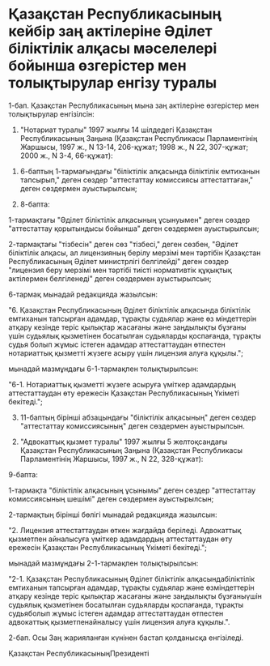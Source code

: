 # Қазақстан Республикасының кейбір заң актілеріне Әділет біліктілік алқасы мәселелері бойынша өзгерістер мен толықтырулар енгізу туралы

1-бап. Қазақстан Республикасының мына заң актілеріне өзгерістер мен толықтырулар енгізілсін:

1. "Нотариат туралы" 1997 жылғы 14 шілдедегі Қазақстан Республикасының Заңына (Қазақстан Республикасы Парламентінің Жаршысы, 1997 ж., N 13-14, 206-құжат; 1998 ж., N 22, 307-құжат; 2000 ж., N 3-4, 66-құжат):

1) 6-баптың 1-тармағындағы "біліктілік алқасында біліктілік емтиханын тапсырып," деген сөздер "аттестаттау комиссиясы аттестаттаған," деген сөздермен ауыстырылсын;

2) 8-бапта:

1-тармақтағы "Әділет біліктілік алқасының ұсынуымен" деген сөздер "аттестаттау қорытындысы бойынша" деген сөздермен ауыстырылсын;

2-тармақтағы "тізбесін" деген сөз "тізбесі," деген сөзбен, "Әділет біліктілік алқасы, ал лицензияның берілу мерзімі мен тәртібін Қазақстан Республикасының Әділет министрлігі белгілейді" деген сөздер "лицензия беру мерзімі мен тәртібі тиісті нормативтік құқықтық актілермен белгіленеді" деген сөздермен ауыстырылсын;

6-тармақ мынадай редакцияда жазылсын:

"6. Қазақстан Республикасының Әділет біліктілік алқасында біліктілік емтиханын тапсырған адамдар, тұрақты судьялар және өз міндеттерін атқару кезінде теріс қылықтар жасағаны және заңдылықты бұзғаны үшін судьялық қызметінен босатылған судьяларды қоспағанда, тұрақты судья болып жұмыс істеген адамдар аттестаттаудан өтпестен нотариаттық қызметті жүзеге асыру үшін лицензия алуға құқылы.";

мынадай мазмұндағы 6-1-тармақпен толықтырылсын:

"6-1. Нотариаттық қызметті жүзеге асыруға үміткер адамдардың аттестаттаудан өту ережесін Қазақстан Республикасының Үкіметі бекітеді.";

3) 11-баптың бірінші абзацындағы "біліктілік алқасының" деген сөздер "аттестаттау комиссиясының" деген сөздермен ауыстырылсын.

2. "Адвокаттық қызмет туралы" 1997 жылғы 5 желтоқсандағы Қазақстан Республикасының Заңына (Қазақстан Республикасы Парламентінің Жаршысы, 1997 ж., N 22, 328-құжат):

9-бапта:

1-тармақта "біліктілік алқасының ұсынымы" деген сөздер "аттестаттау комиссиясының шешімі" деген сөздермен ауыстырылсын;

2-тармақтың бірінші бөлігі мынадай редакцияда жазылсын:

"2. Лицензия аттестаттаудан өткен жағдайда беріледі. Адвокаттық қызметпен айналысуға үміткер адамдардың аттестаттаудан өту ережесін Қазақстан Республикасының Үкіметі бекітеді.";

мынадай мазмұндағы 2-1-тармақпен толықтырылсын:

"2-1. Қазақстан Республикасының Әділет біліктілік алқасындабіліктілік емтиханын тапсырған адамдар, тұрақты судьялар және өзміндеттерін атқару кезінде теріс қылықтар жасағаны және заңдылықты бұзғаныүшін судьялық қызметінен босатылған судьяларды қоспағанда, тұрақты судьяболып жұмыс істеген адамдар аттестаттаудан өтпестен адвокаттық қызметпенайналысу үшін лицензия алуға құқылы.".

2-бап. Осы Заң жарияланған күнінен бастап қолданысқа енгізіледі.

Қазақстан РеспубликасыныңПрезиденті

